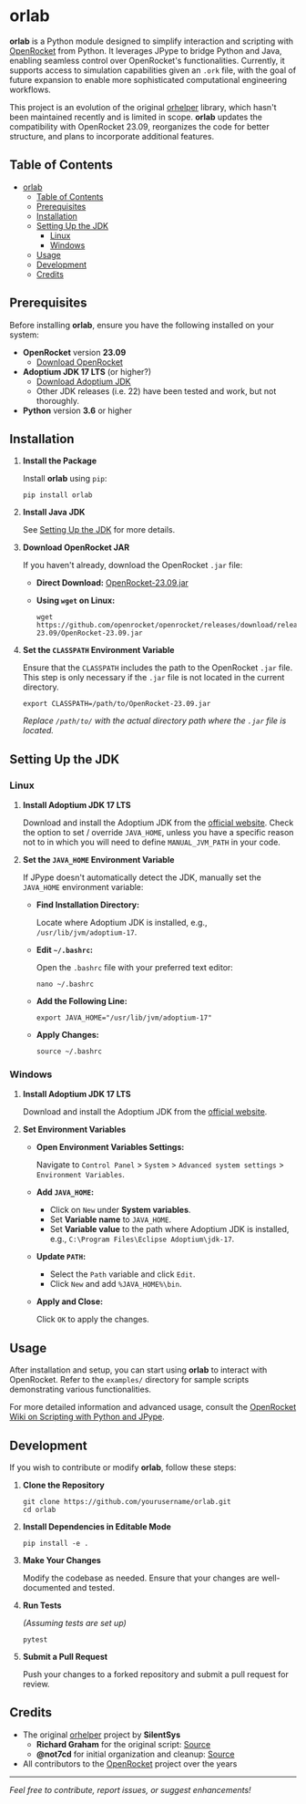 # orlab

**orlab** is a Python module designed to simplify interaction and scripting with [OpenRocket](https://openrocket.info/) from Python. It leverages JPype to bridge Python and Java, enabling seamless control over OpenRocket's functionalities. Currently, it supports access to simulation capabilities given an `.ork` file, with the goal of future expansion to enable more sophisticated computational engineering workflows.

This project is an evolution of the original [orhelper](https://github.com/SilentSys/orhelper) library, which hasn't been maintained recently and is limited in scope. **orlab** updates the compatibility with OpenRocket 23.09, reorganizes the code for better structure, and plans to incorporate additional features.

## Table of Contents

- [orlab](#orlab)
  - [Table of Contents](#table-of-contents)
  - [Prerequisites](#prerequisites)
  - [Installation](#installation)
  - [Setting Up the JDK](#setting-up-the-jdk)
    - [Linux](#linux)
    - [Windows](#windows)
  - [Usage](#usage)
  - [Development](#development)
  - [Credits](#credits)

## Prerequisites

Before installing **orlab**, ensure you have the following installed on your system:

- **OpenRocket** version **23.09**
  - [Download OpenRocket](https://github.com/openrocket/openrocket/releases/download/release-23.09/OpenRocket-23.09.jar)
- **Adoptium JDK 17 LTS** (or higher?)
  - [Download Adoptium JDK](https://adoptium.net/)
  - Other JDK releases (i.e. 22) have been tested and work, but not thoroughly.
- **Python** version **3.6** or higher

## Installation

1. **Install the Package**

   Install **orlab** using `pip`:

   ```
   pip install orlab
   ```

2. **Install Java JDK**

   See [Setting Up the JDK](#setting-up-the-jdk) for more details.

3. **Download OpenRocket JAR**

   If you haven't already, download the OpenRocket `.jar` file:

   - **Direct Download:** [OpenRocket-23.09.jar](https://github.com/openrocket/openrocket/releases/download/release-23.09/OpenRocket-23.09.jar)

   - **Using `wget` on Linux:**

     ```
     wget https://github.com/openrocket/openrocket/releases/download/release-23.09/OpenRocket-23.09.jar
     ```

4. **Set the `CLASSPATH` Environment Variable**

   Ensure that the `CLASSPATH` includes the path to the OpenRocket `.jar` file. This step is only necessary if the `.jar` file is not located in the current directory.

   ```
   export CLASSPATH=/path/to/OpenRocket-23.09.jar
   ```

   _Replace `/path/to/` with the actual directory path where the `.jar` file is located._

## Setting Up the JDK

### Linux

1. **Install Adoptium JDK 17 LTS**

   Download and install the Adoptium JDK from the [official website](https://adoptium.net/). Check the option to set / override `JAVA_HOME`, unless you have a specific reason not to in which you will need to define `MANUAL_JVM_PATH` in your code.

2. **Set the `JAVA_HOME` Environment Variable**

   If JPype doesn't automatically detect the JDK, manually set the `JAVA_HOME` environment variable:

   - **Find Installation Directory:**

     Locate where Adoptium JDK is installed, e.g., `/usr/lib/jvm/adoptium-17`.

   - **Edit `~/.bashrc`:**

     Open the `.bashrc` file with your preferred text editor:

     ```
     nano ~/.bashrc
     ```

   - **Add the Following Line:**

     ```
     export JAVA_HOME="/usr/lib/jvm/adoptium-17"
     ```

   - **Apply Changes:**

     ```
     source ~/.bashrc
     ```

### Windows

1. **Install Adoptium JDK 17 LTS**

   Download and install the Adoptium JDK from the [official website](https://adoptium.net/).

2. **Set Environment Variables**

   - **Open Environment Variables Settings:**

     Navigate to `Control Panel` > `System` > `Advanced system settings` > `Environment Variables`.

   - **Add `JAVA_HOME`:**

     - Click on `New` under **System variables**.
     - Set **Variable name** to `JAVA_HOME`.
     - Set **Variable value** to the path where Adoptium JDK is installed, e.g., `C:\Program Files\Eclipse Adoptium\jdk-17`.

   - **Update `PATH`:**

     - Select the `Path` variable and click `Edit`.
     - Click `New` and add `%JAVA_HOME%\bin`.

   - **Apply and Close:**

     Click `OK` to apply the changes.

## Usage

After installation and setup, you can start using **orlab** to interact with OpenRocket. Refer to the `examples/` directory for sample scripts demonstrating various functionalities.

For more detailed information and advanced usage, consult the [OpenRocket Wiki on Scripting with Python and JPype](https://github.com/openrocket/openrocket/wiki/Scripting-with-Python-and-JPype).

## Development

If you wish to contribute or modify **orlab**, follow these steps:

1. **Clone the Repository**

   ```
   git clone https://github.com/yourusername/orlab.git
   cd orlab
   ```

2. **Install Dependencies in Editable Mode**

   ```
   pip install -e .
   ```

3. **Make Your Changes**

   Modify the codebase as needed. Ensure that your changes are well-documented and tested.

4. **Run Tests**

   _(Assuming tests are set up)_

   ```
   pytest
   ```

5. **Submit a Pull Request**

   Push your changes to a forked repository and submit a pull request for review.

## Credits

- The original [orhelper](https://github.com/SilentSys/orhelper) project by **SilentSys**
  - **Richard Graham** for the original script: [Source](https://sourceforge.net/p/openrocket/mailman/openrocket-devel/thread/4F17AA0C.1040002@rdg.cc/)
  - **@not7cd** for initial organization and cleanup: [Source](https://github.com/not7cd/orhelper)
- All contributors to the [OpenRocket](https://openrocket.info/) project over the years

---

_Feel free to contribute, report issues, or suggest enhancements!_
